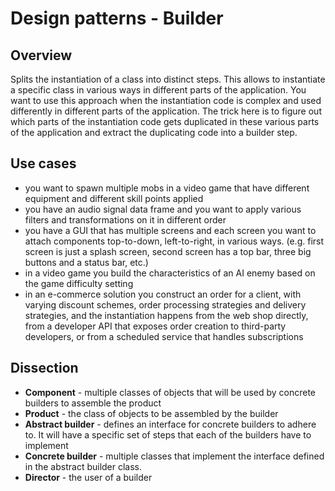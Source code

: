 # Design patterns - Builder

## Overview

Splits the instantiation of a class into distinct steps. This allows to instantiate a specific class in various ways in different parts of the application. You want to use this approach when the instantiation code is complex and used differently in different parts of the application. The trick here is to figure out which parts of the instantiation code gets duplicated in these various parts of the application and extract the duplicating code into a builder step.

## Use cases

- you want to spawn multiple mobs in a video game that have different equipment and different skill points applied
- you have an audio signal data frame and you want to apply various filters and transformations on it in different order
- you have a GUI that has multiple screens and each screen you want to attach components top-to-down, left-to-right, in various ways. (e.g. first screen is just a splash screen, second screen has a top bar, three big buttons and a status bar, etc.)
- in a video game you build the characteristics of an AI enemy based on the game difficulty setting
- in an e-commerce solution you construct an order for a client, with varying discount schemes, order processing strategies and delivery strategies, and the instantiation happens from the web shop directly, from a developer API that exposes order creation to third-party developers, or from a scheduled service that handles subscriptions

## Dissection

- **Component** - multiple classes of objects that will be used by concrete builders to assemble the product
- **Product** - the class of objects to be assembled by the builder
- **Abstract builder** - defines an interface for concrete builders to adhere to. It will have a specific set of steps that each of the builders have to implement
- **Concrete builder** - multiple classes that implement the interface defined in the abstract builder class.
- **Director** - the user of a builder
